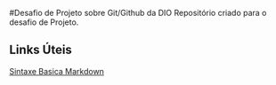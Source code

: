 #Desafio de Projeto sobre Git/Github da DIO
Repositório criado para o desafio de Projeto.

## Links Úteis
[Sintaxe Basica Markdown](https://www.markdownguide.org/cheat-sheet/#basic-syntax)
